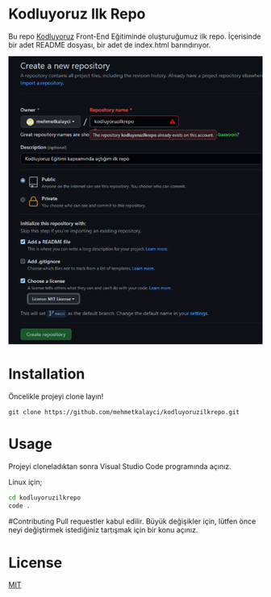 # Kodluyoruz Ilk Repo

Bu repo [Kodluyoruz](https://kodluyoruz.com) Front-End Eğitiminde oluşturuğumuz ilk repo. İçerisinde bir adet README dosyası, bir adet de index.html barındırıyor.

![proje](proj.png)

# Installation

Öncelikle projeyi clone layın!
```
git clone https://github.com/mehmetkalayci/kodluyoruzilkrepo.git
```

# Usage

Projeyi cloneladıktan sonra Visual Studio Code programında açınız.

Linux için;

```bash
cd kodluyoruzilkrepo
code .
```

#Contributing
Pull requestler kabul edilir. Büyük değişikler için, lütfen önce neyi değiştirmek istediğiniz tartışmak için bir konu açınız.

# License
[MIT](https://github.com/mehmetkalayci/kodluyoruzilkrepo/blob/main/LICENSE)